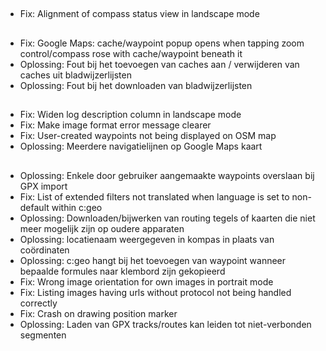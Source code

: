 ##
- Fix: Alignment of compass status view in landscape mode

##
- Fix: Google Maps: cache/waypoint popup opens when tapping zoom control/compass rose with cache/waypoint beneath it
- Oplossing: Fout bij het toevoegen van caches aan / verwijderen van caches uit bladwijzerlijsten
- Oplossing: Fout bij het downloaden van bladwijzerlijsten

##
- Fix: Widen log description column in landscape mode
- Fix: Make image format error message clearer
- Fix: User-created waypoints not being displayed on OSM map
- Oplossing: Meerdere navigatielijnen op Google Maps kaart

##
- Oplossing: Enkele door gebruiker aangemaakte waypoints overslaan bij GPX import
- Fix: List of extended filters not translated when language is set to non-default within c:geo
- Oplossing: Downloaden/bijwerken van routing tegels of kaarten die niet meer mogelijk zijn op oudere apparaten
- Oplossing: locatienaam weergegeven in kompas in plaats van coördinaten
- Oplossing: c:geo hangt bij het toevoegen van waypoint wanneer bepaalde formules naar klembord zijn gekopieerd
- Fix: Wrong image orientation for own images in portrait mode
- Fix: Listing images having urls without protocol not being handled correctly
- Fix: Crash on drawing position marker
- Oplossing: Laden van GPX tracks/routes kan leiden tot niet-verbonden segmenten

